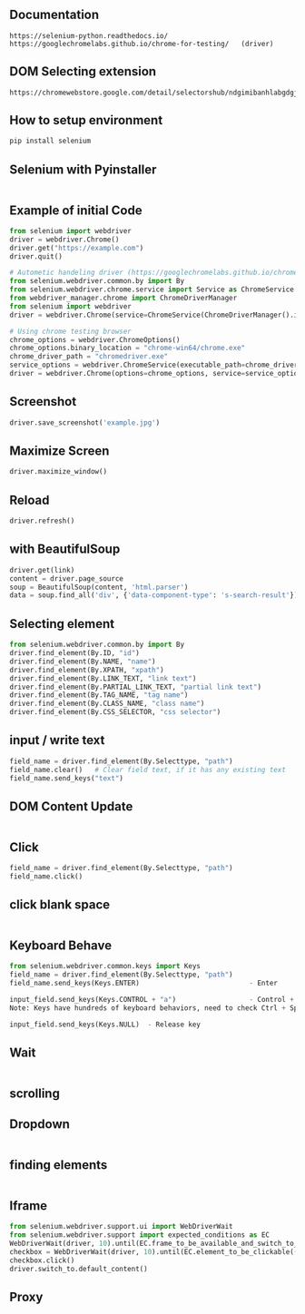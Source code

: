 ## Documentation
```
https://selenium-python.readthedocs.io/
https://googlechromelabs.github.io/chrome-for-testing/   (driver)
```
## DOM Selecting extension
```
https://chromewebstore.google.com/detail/selectorshub/ndgimibanhlabgdgjcpbbndiehljcpfh
```
## How to setup environment
```bash
pip install selenium
```
## Selenium with Pyinstaller
```bash

```
## Example of initial Code
```py
from selenium import webdriver
driver = webdriver.Chrome()
driver.get("https://example.com")
driver.quit()

# Autometic handeling driver (https://googlechromelabs.github.io/chrome-for-testing/)
from selenium.webdriver.common.by import By
from selenium.webdriver.chrome.service import Service as ChromeService
from webdriver_manager.chrome import ChromeDriverManager
from selenium import webdriver
driver = webdriver.Chrome(service=ChromeService(ChromeDriverManager().install()))

# Using chrome testing browser
chrome_options = webdriver.ChromeOptions()
chrome_options.binary_location = "chrome-win64/chrome.exe"
chrome_driver_path = "chromedriver.exe"
service_options = webdriver.ChromeService(executable_path=chrome_driver_path)
driver = webdriver.Chrome(options=chrome_options, service=service_options)

```
## Screenshot
```py
driver.save_screenshot('example.jpg')
```
## Maximize Screen
```py
driver.maximize_window()
```
## Reload
```py
driver.refresh()
```
## with BeautifulSoup
```py
driver.get(link)
content = driver.page_source
soup = BeautifulSoup(content, 'html.parser')
data = soup.find_all('div', {'data-component-type': 's-search-result'})
```
## Selecting element
```py
from selenium.webdriver.common.by import By
driver.find_element(By.ID, "id")
driver.find_element(By.NAME, "name")
driver.find_element(By.XPATH, "xpath")
driver.find_element(By.LINK_TEXT, "link text")
driver.find_element(By.PARTIAL_LINK_TEXT, "partial link text")
driver.find_element(By.TAG_NAME, "tag name")
driver.find_element(By.CLASS_NAME, "class name")
driver.find_element(By.CSS_SELECTOR, "css selector")
```
## input / write text
```py
field_name = driver.find_element(By.Selecttype, "path")
field_name.clear()   # Clear field text, if it has any existing text
field_name.send_keys("text")
```
## DOM Content Update
```py

```
## Click
```py
field_name = driver.find_element(By.Selecttype, "path")
field_name.click()   
```
## click blank space
```py

```
## Keyboard Behave
```py
from selenium.webdriver.common.keys import Keys
field_name = driver.find_element(By.Selecttype, "path")
field_name.send_keys(Keys.ENTER)                           - Enter

input_field.send_keys(Keys.CONTROL + "a")                  - Control + A
Note: Keys have hundreds of keyboard behaviors, need to check Ctrl + Space - Pycharm

input_field.send_keys(Keys.NULL)  - Release key
```
## Wait
```py

``` 
## scrolling

## Dropdown
```py

```

## finding elements
```py

```
## Iframe
```py
from selenium.webdriver.support.ui import WebDriverWait
from selenium.webdriver.support import expected_conditions as EC
WebDriverWait(driver, 10).until(EC.frame_to_be_available_and_switch_to_it((By.CSS_SELECTOR, 'iframe[title="reCAPTCHA"]')))  # any selector work here
checkbox = WebDriverWait(driver, 10).until(EC.element_to_be_clickable((By.ID, 'recaptcha-anchor')))
checkbox.click()
driver.switch_to.default_content()
```

## Proxy






